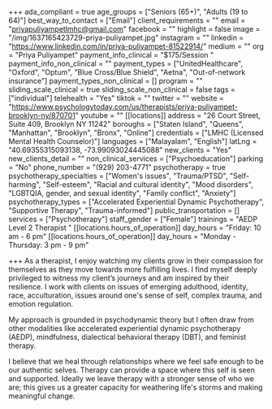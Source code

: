 +++
ada_compliant = true
age_groups = ["Seniors (65+)", "Adults (19 to 64)"]
best_way_to_contact = ["Email"]
client_requirements = ""
email = "priyapuliyampetlmhc@gmail.com"
facebook = ""
highlight = false
image = "/img/1637165423729-priya-puliyampet.jpg"
instagram = ""
linkedin = "https://www.linkedin.com/in/priya-puliyampet-81522914/"
medium = ""
org = "Priya Puliyampet"
payment_info_clinical = "$175/Session "
payment_info_non_clinical = ""
payment_types = ["UnitedHealthcare", "Oxford", "Optum", "Blue Cross/Blue Shield", "Aetna", "Out-of-network insurance"]
payment_types_non_clinical = []
program = ""
sliding_scale_clinical = true
sliding_scale_non_clinical = false
tags = ["individual"]
telehealth = "Yes"
tiktok = ""
twitter = ""
website = "https://www.psychologytoday.com/us/therapists/priya-puliyampet-brooklyn-ny/870701"
youtube = ""
[[locations]]
address = "26 Court Street, Suite 409, Brooklyn NY 11242"
boroughs = ["Staten Island", "Queens", "Manhattan", "Brooklyn", "Bronx", "Online"]
credentials = ["LMHC (Licensed Mental Health Counselor)"]
languages = ["Malayalam", "English"]
latLng = "40.69355315093138, -73.99093024445088"
new_clients = "Yes"
new_clients_detail = ""
non_clinical_services = ["Psychoeducation"]
parking = "No"
phone_number = "(929) 203-4771"
psychotherapy = true
psychotherapy_specialties = ["Women's issues", "Trauma/PTSD", "Self-harming", "Self-esteem", "Racial and cultural identity", "Mood disorders", "LGBTQIA, gender, and sexual identity", "Family conflict", "Anxiety"]
psychotherapy_types = ["Accelerated Experiential Dynamic Psychotherapy", "Supportive Therapy", "Trauma-informed"]
public_transportation = []
services = ["Psychotherapy"]
staff_gender = ["Female"]
trainings = "AEDP Level 2 Therapist "
[[locations.hours_of_operation]]
day_hours = "Friday: 10 am - 6 pm"
[[locations.hours_of_operation]]
day_hours = "Monday - Thursday: 3 pm - 9 pm"

+++
As a therapist, I enjoy watching my clients grow in their compassion for themselves as they move towards more fulfilling lives. I find myself deeply privileged to witness my client’s journeys and am inspired by their resilience. I work with clients on issues of emerging adulthood, identity, race, acculturation, issues around one's sense of self, complex trauma, and emotion regulation.  
  
My approach is grounded in psychodynamic theory but I often draw from other modalities like accelerated experiential dynamic psychotherapy (AEDP), mindfulness, dialectical behavioral therapy (DBT), and feminist therapy.  
  
I believe that we heal through relationships where we feel safe enough to be our authentic selves. Therapy can provide a space where this self is seen and supported. Ideally we leave therapy with a stronger sense of who we are; this gives us a greater capacity for weathering life's storms and making meaningful change.